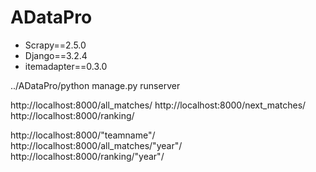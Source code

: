 # ADataPro


- Scrapy==2.5.0
- Django==3.2.4
- itemadapter==0.3.0

../ADataPro/python manage.py runserver

http://localhost:8000/all_matches/
http://localhost:8000/next_matches/
http://localhost:8000/ranking/

http://localhost:8000/"teamname"/
http://localhost:8000/all_matches/"year"/
http://localhost:8000/ranking/"year"/